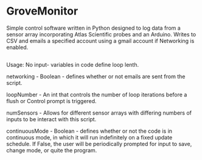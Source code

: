 # GroveMonitor
Simple control software written in Python designed to log data from a sensor array incorporating Atlas Scientific probes and an Arduino. Writes to CSV and emails a specified account using a gmail account if Networking is enabled. 

##

Usage: No input- variables in code define loop lenth. 

networking - Boolean - defines whether or not emails are sent from the script.


loopNumber - An int that controls the number of loop iterations before a flush or Control prompt is triggered.


numSensors - Allows for different sensor arrays with differing numbers of inputs to be interact with this script.

continuousMode - Boolean - defines whether or not the code is in continuous mode, in which it will run indefinitely on a fixed update   schedule. If False, the user will be periodically prompted for input to save, change mode, or quite the program.
